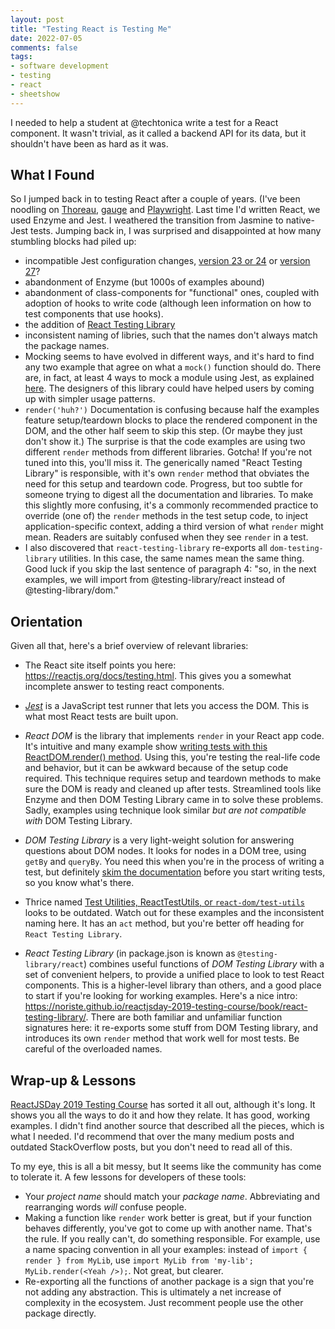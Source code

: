 ```yaml
---
layout: post
title: "Testing React is Testing Me"
date: 2022-07-05
comments: false
tags:
- software development
- testing
- react
- sheetshow
---
```


I needed to help a student at @techtonica write a test for a React component. It wasn't trivial, as it called a backend API for its data, but it shouldn't have been as hard as it was. 

## What I Found

So I jumped back in to testing React after a couple of years. (I've been noodling on [Thoreau](https://github.com/ndp/thoreau), [gauge](https://gauge.org/) and [Playwright](https://playwright.dev/). Last time I'd written React, we used Enzyme and Jest. I weathered the transition from Jasmine to native-Jest tests. Jumping back in, I was surprised and disappointed at how many stumbling blocks had piled up:

- incompatible Jest configuration changes, [version 23 or 24](https://testing-library.com/docs/react-testing-library/setup#jest-24-or-lower-and-defaults) or [version 27](https://testing-library.com/docs/react-testing-library/setup#jest-27)? 
- abandonment of Enzyme (but 1000s of examples abound)
- abandonment of class-components for "functional" ones, coupled with adoption of hooks to write code (although leen information on how to test components that use hooks).
- the addition of [React Testing Library](https://testing-library.com/docs/react-testing-library/intro/)
- inconsistent naming of libries, such that the names don't always match the package names.
- Mocking seems to have evolved in different ways, and it's hard to find any two example that agree on what a `mock()` function should do. There are, in fact, at least 4 ways to mock a module using Jest, as explained [here](https://jestjs.io/docs/es6-class-mocks). The designers of this library could have helped users by coming up with simpler usage patterns.
- `render('huh?')` Documentation is confusing because half the examples feature setup/teardown blocks to place the rendered component in the DOM, and the other half seem to skip this step. (Or maybe they just don't show it.) The surprise is that the code examples are using two different `render` methods from different libraries. Gotcha! If you're not tuned into this, you'll miss it.  The generically named "React Testing Library" is responsible, with it's own `render` method that obviates the need for this setup and teardown code. Progress, but too subtle for someone trying to digest all the documentation and libraries. 
  To make this slightly more confusing, it's a commonly recommended practice to override (one of) the `render` methods in the test setup code, to inject application-specific context, adding a third version of what `render` might mean. Readers are suitably confused when they see `render` in a test.
- I also discovered that `react-testing-library` re-exports all `dom-testing-library` utilities. In this case, the same names mean the same thing. Good luck if you skip the last sentence of paragraph 4: "so, in the next examples, we will import from @testing-library/react instead of @testing-library/dom." 

## Orientation

Given all that, here's a brief overview of relevant libraries:

* The React site itself points you here: https://reactjs.org/docs/testing.html. This gives you a somewhat incomplete answer to testing react components.
* [*Jest*](https://jestjs.io/) is a JavaScript test runner that lets you access the DOM. This is what most React tests are built upon.

* *React DOM* is the library that implements `render`  in your React app code. It's intuitive and many example show [writing tests with this ReactDOM.render() method](https://noriste.github.io/reactjsday-2019-testing-course/book/intro-to-react-testing/react-dom-test-utils.html). Using this, you're testing the real-life code and behavior, but it can be awkward because of the setup code required. This technique requires setup and teardown methods to make sure the DOM is ready and cleaned up after tests. Streamlined tools like Enzyme and then DOM Testing Library came in to solve these problems. Sadly, examples using technique look similar _but are not compatible with_ DOM Testing Library.

* *DOM Testing Library* is a very light-weight solution for answering questions about DOM nodes. It looks for nodes in a DOM tree, using `getBy` and `queryBy`.  You need this when you're in the process of writing a test, but definitely [skim the documentation](https://noriste.github.io/reactjsday-2019-testing-course/book/react-testing-library/dom-testing-library.html) before you start writing tests, so you know what's there.

* Thrice named [Test Utilities, ReactTestUtils, or `react-dom/test-utils`](https://reactjs.org/docs/test-utils.html#) looks to be outdated. Watch out for these examples and the inconsistent naming here. It has an `act` method, but you're better off heading for `React Testing Library`.

* *React Testing Library* (in package.json is known as `@testing-library/react`) combines useful functions of _DOM Testing Library_ with a set of convenient helpers, to provide a unified place to look to test React components. This is a higher-level library than others, and a good place to start if you're looking for working examples. Here's a nice intro: https://noriste.github.io/reactjsday-2019-testing-course/book/react-testing-library/. There are both familiar and unfamiliar function signatures here: it re-exports some stuff from DOM Testing library, and introduces its own `render` method that work well for most tests. Be careful of the overloaded names.

## Wrap-up & Lessons

[ReactJSDay 2019 Testing Course](https://noriste.github.io/reactjsday-2019-testing-course/) has sorted it all out,  although it's long. It shows you all the ways to do it and how they relate. It has good, working examples. I didn't find another source that described all the pieces, which is what I needed. I'd recommend that over the many medium posts and outdated StackOverflow posts, but you don't need to read all of this.

To my eye, this is all a bit messy, but It seems like the community has come to tolerate it. A few lessons for developers of these tools:
- Your *project name* should match your *package name*. Abbreviating and rearranging words _will_ confuse people.
- Making a function like `render` work better is great, but if your function behaves differently, you've got to come up with another name. That's the rule. If you really can't, do something responsible. For example, use a name spacing convention in all your examples: instead of `import { render } from MyLib`, use `import MyLib from 'my-lib'; MyLib.render(<Yeah />);`. Not great, but clearer.
- Re-exporting all the functions of another package is a sign that you're not adding any abstraction. This is ultimately a net increase of complexity in the ecosystem. Just recomment people use the other package directly.